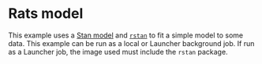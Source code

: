 # Rats model

This example uses a [Stan model](rats.stan) and [`rstan`]() to fit a simple
model to some data. This example can be run as a local or Launcher background
job. If run as a Launcher job, the image used must include the `rstan` package.

